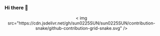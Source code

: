 ### Hi there 👋

<!--
 **suki570/suki570** is a ✨ _special_ ✨ repository because its `README.md` (this file) appears on your GitHub profile.

 Here are some ideas to get you started:

 - 🔭 I’m currently working on ...
 - 🌱 I’m currently learning ...
 - 👯 I’m looking to collaborate on ...
 - 🤔 I’m looking for help with ...
 - 💬 Ask me about ...
 - 📫 How to reach me: ...
 - 😄 Pronouns: ...
 - ⚡ Fun fact: ...
 -->

<!-- 贪吃蛇代码贡献图 -->
<div align="center">< img src="https://cdn.jsdelivr.net/gh/sun0225SUN/sun0225SUN/contribution-snake/github-contribution-grid-snake.svg" /></div>
